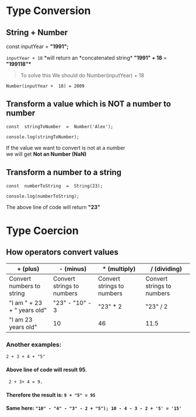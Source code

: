 # Type Conversion

## String + Number

const inputYear = **"1991";**

`inputYear + 18` *will return an *concatenated string\* **"1991" + 18** = **"199118"\***

> To solve this We should do Number(inputYear) + 18

    Number(inputYear +  18) = 2009

## Transform a value which is NOT a number to number

    const  stringToNumber  =  Number('Alex');

    console.log(stringToNumber);

If the value we want to convert is not at a number <br/>we will get **Not an Number (NaN)**

## Transform a number to a string

    const  numberToString  =  String(23);

    console.log(numberToString);

The above line of code will return **"23"**

# Type Coercion

## How operators convert values

| + (plus)                    | - (minus)                  | \* (multiply)              | / (dividing)               |
| --------------------------- | -------------------------- | -------------------------- | -------------------------- |
| Convert numbers to string   | Convert strings to numbers | Convert strings to numbers | Convert strings to numbers |
| "I am " + 23 + " years old" | "23" - "10" - 3            | "23" \* 2                  | "23" / 2                   |
| "I am 23 years old"         | 10                         | 46                         | 11.5                       |

### Another examples:

`2 + 3 + 4 + "5"`

#### Above line of code will result 95.

` 2 + 3+ 4 = 9.`

#### Therefore the result is: `9 + "5" = 95`

#### Same here: `"10" - "4" - "3" - 2 + "5"); 10 - 4 - 3 - 2 + '5' = '15'`
